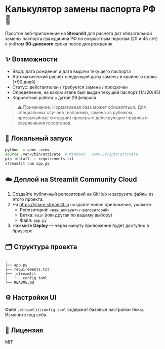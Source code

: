 # Калькулятор замены паспорта РФ 🛂

Простое веб‑приложение на **Streamlit** для расчёта дат обязательной замены паспорта гражданина РФ по возрастным порогам (20 и 45 лет) с учётом **90‑дневного** срока после дня рождения.

## ✨ Возможности
- Ввод: дата рождения и дата выдачи текущего паспорта
- Автоматический расчёт следующей даты замены и крайнего срока (+90 дней)
- Статус: действителен / требуется замена / просрочен
- Определение, на каком этапе был выдан текущий паспорт (14/20/45)
- Корректная работа с датой 29 февраля

> ⚠️ Примечание: Нормативная база может обновляться. Для специальных случаев (например, замена за рубежом, чрезвычайные ситуации) проверьте действующие правила и разъяснения госорганов.

## 🚀 Локальный запуск
```bash
python -m venv .venv
source .venv/bin/activate  # Windows: .venv\Scripts\activate
pip install -r requirements.txt
streamlit run app.py
```

## ☁️ Деплой на Streamlit Community Cloud
1. Создайте публичный репозиторий на GitHub и загрузите файлы из этого проекта.
2. На https://share.streamlit.io создайте новое приложение, укажите:
   - Репозиторий: `<ваш_аккаунт>/<репозиторий>`
   - Ветка: `main` (или другая по вашему выбору)
   - Файл: `app.py`
3. Нажмите **Deploy** — через минуту приложение будет доступно в браузере.

## 🗂️ Структура проекта
```
.
├── app.py
├── requirements.txt
├── .streamlit
│   └── config.toml
└── README.md
```

## ⚙️ Настройки UI
Файл `.streamlit/config.toml` содержит базовые настройки темы. Измените под себя.

## 📄 Лицензия
MIT

